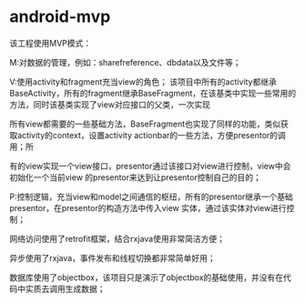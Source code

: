 # android-mvp
该工程使用MVP模式：

M:对数据的管理，例如：sharefreference、dbdata以及文件等；

V:使用activity和fragment充当view的角色；
该项目中所有的activity都继承BaseActivity，所有的fragment继承BaseFragment，在该基类中实现一些常用的方法，同时该基类实现了view对应接口的父类，一次实现

所有view都需要的一些基础方法，BaseFragment也实现了同样的功能，类似获取activity的context，设置activity actionbar的一些方法，方便presentor的调用；所

有的view实现一个view接口，presentor通过该接口对view进行控制，view中会初始化一个当前view 的presentor来达到让presentor控制自己的目的；


P:控制逻辑，充当view和model之间通信的枢纽，所有的presentor继承一个基础presentor，在presentor的构造方法中传入view 实体，通过该实体对view进行控制；

网络访问使用了retrofit框架，结合rxjava使用非常简洁方便；

异步使用了rxjava，事件发布和线程切换都非常简单好用；

数据库使用了objectbox，该项目只是演示了objectbox的基础使用，并没有在代码中实质去调用生成数据；
